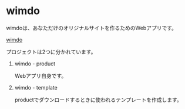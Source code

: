 # wimdo
wimdoは、あなただけのオリジナルサイトを作るためのWebアプリです。

[wimdo](https://ahyaemon.github.io/wimdo/)

プロジェクトは2つに分かれています。

1. wimdo - product

   Webアプリ自身です。

2. wimdo - template

   productでダウンロードするときに使われるテンプレートを作成します。
